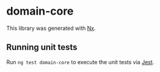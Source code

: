 # domain-core

This library was generated with [Nx](https://nx.dev).

## Running unit tests

Run `ng test domain-core` to execute the unit tests via [Jest](https://jestjs.io).
